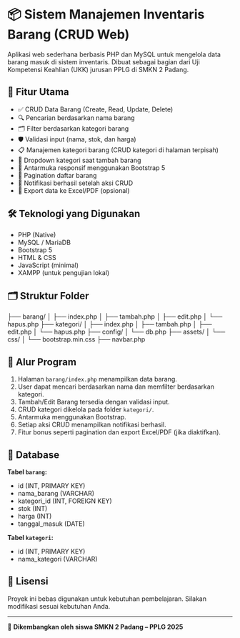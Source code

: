 # 📦 Sistem Manajemen Inventaris Barang (CRUD Web)

Aplikasi web sederhana berbasis PHP dan MySQL untuk mengelola data barang masuk di sistem inventaris. Dibuat sebagai bagian dari Uji Kompetensi Keahlian (UKK) jurusan PPLG di SMKN 2 Padang.

## 🚀 Fitur Utama

- ✅ CRUD Data Barang (Create, Read, Update, Delete)
- 🔍 Pencarian berdasarkan nama barang
- 🗂️ Filter berdasarkan kategori barang
- 🛡️ Validasi input (nama, stok, dan harga)
- 📋 Manajemen kategori barang (CRUD kategori di halaman terpisah)
- 🔽 Dropdown kategori saat tambah barang
- 🎨 Antarmuka responsif menggunakan Bootstrap 5
- 📄 Pagination daftar barang
- 🔔 Notifikasi berhasil setelah aksi CRUD
- 📁 Export data ke Excel/PDF (opsional)

## 🛠️ Teknologi yang Digunakan

- PHP (Native)
- MySQL / MariaDB
- Bootstrap 5
- HTML & CSS
- JavaScript (minimal)
- XAMPP (untuk pengujian lokal)

## 🗂️ Struktur Folder

├── barang/ │ ├── index.php │ ├── tambah.php │ ├── edit.php │ └── hapus.php ├── kategori/ │ ├── index.php │ ├── tambah.php │ ├── edit.php │ └── hapus.php ├── config/ │ └── db.php ├── assets/ │ └── css/ │ └── bootstrap.min.css ├── navbar.php


## 🧭 Alur Program

1. Halaman `barang/index.php` menampilkan data barang.
2. User dapat mencari berdasarkan nama dan memfilter berdasarkan kategori.
3. Tambah/Edit Barang tersedia dengan validasi input.
4. CRUD kategori dikelola pada folder `kategori/`.
5. Antarmuka menggunakan Bootstrap.
6. Setiap aksi CRUD menampilkan notifikasi berhasil.
7. Fitur bonus seperti pagination dan export Excel/PDF (jika diaktifkan).

## 📂 Database

**Tabel `barang`:**
- id (INT, PRIMARY KEY)
- nama_barang (VARCHAR)
- kategori_id (INT, FOREIGN KEY)
- stok (INT)
- harga (INT)
- tanggal_masuk (DATE)

**Tabel `kategori`:**
- id (INT, PRIMARY KEY)
- nama_kategori (VARCHAR)

## 📄 Lisensi

Proyek ini bebas digunakan untuk kebutuhan pembelajaran. Silakan modifikasi sesuai kebutuhan Anda.

---

📌 **Dikembangkan oleh siswa SMKN 2 Padang – PPLG 2025**
